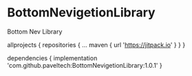 # BottomNevigetionLibrary
Bottom Nev Library


allprojects {
		repositories {
			...
			maven { url 'https://jitpack.io' }
		}
	}
  
  
  dependencies {
	        implementation 'com.github.paveltech:BottomNevigetionLibrary:1.0.1'
	}
